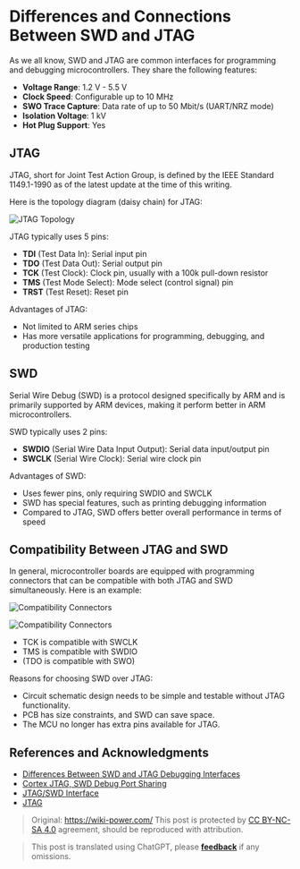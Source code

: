 # Differences and Connections Between SWD and JTAG

As we all know, SWD and JTAG are common interfaces for programming and debugging microcontrollers. They share the following features:

- **Voltage Range**: 1.2 V - 5.5 V
- **Clock Speed**: Configurable up to 10 MHz
- **SWO Trace Capture**: Data rate of up to 50 Mbit/s (UART/NRZ mode)
- **Isolation Voltage**: 1 kV
- **Hot Plug Support**: Yes

## JTAG

JTAG, short for Joint Test Action Group, is defined by the IEEE Standard 1149.1-1990 as of the latest update at the time of this writing.

Here is the topology diagram (daisy chain) for JTAG:

![JTAG Topology](https://img.wiki-power.com/d/wiki-media/img/20210209191921.png)

JTAG typically uses 5 pins:

- **TDI** (Test Data In): Serial input pin
- **TDO** (Test Data Out): Serial output pin
- **TCK** (Test Clock): Clock pin, usually with a 100k pull-down resistor
- **TMS** (Test Mode Select): Mode select (control signal) pin
- **TRST** (Test Reset): Reset pin

Advantages of JTAG:

- Not limited to ARM series chips
- Has more versatile applications for programming, debugging, and production testing

## SWD

Serial Wire Debug (SWD) is a protocol designed specifically by ARM and is primarily supported by ARM devices, making it perform better in ARM microcontrollers.

SWD typically uses 2 pins:

- **SWDIO** (Serial Wire Data Input Output): Serial data input/output pin
- **SWCLK** (Serial Wire Clock): Serial wire clock pin

Advantages of SWD:

- Uses fewer pins, only requiring SWDIO and SWCLK
- SWD has special features, such as printing debugging information
- Compared to JTAG, SWD offers better overall performance in terms of speed

## Compatibility Between JTAG and SWD

In general, microcontroller boards are equipped with programming connectors that can be compatible with both JTAG and SWD simultaneously. Here is an example:

![Compatibility Connectors](https://img.wiki-power.com/d/wiki-media/img/20210210122923.jpg)

![Compatibility Connectors](https://img.wiki-power.com/d/wiki-media/img/20210210123714.png)

- TCK is compatible with SWCLK
- TMS is compatible with SWDIO
- (TDO is compatible with SWO)

Reasons for choosing SWD over JTAG:

- Circuit schematic design needs to be simple and testable without JTAG functionality.
- PCB has size constraints, and SWD can save space.
- The MCU no longer has extra pins available for JTAG.

## References and Acknowledgments

- [Differences Between SWD and JTAG Debugging Interfaces](https://mp.weixin.qq.com/s/MW57t266yvv6TOweeFEUVA)
- [Cortex JTAG, SWD Debug Port Sharing](https://southlife.tistory.com/107)
- [JTAG/SWD Interface](https://www.keil.com/support/man/docs/ulinkplus/ulinkplus_jtagswd_interface.htm)
- [JTAG](https://en.wikipedia.org/wiki/JTAG)

> Original: <https://wiki-power.com/>
> This post is protected by [CC BY-NC-SA 4.0](https://creativecommons.org/licenses/by/4.0/deed.en) agreement, should be reproduced with attribution.

> This post is translated using ChatGPT, please [**feedback**](https://github.com/linyuxuanlin/Wiki_MkDocs/issues/new) if any omissions.